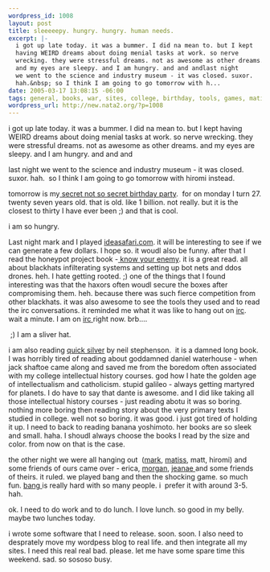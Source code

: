 ```yaml
--- 
wordpress_id: 1008
layout: post
title: sleeeeepy. hungry. hungry. human needs.
excerpt: |-
  i got up late today. it was a bummer. I did na mean to. but I kept
  having WEIRD dreams about doing menial tasks at work. so nerve
  wrecking. they were stressful dreams. not as awesome as other dreams.
  and my eyes are sleepy. and I am hungry. and and andlast night
  we went to the science and industry museum - it was closed. suxor.
  hah.&nbsp; so I think I am going to go tomorrow with h...
date: 2005-03-17 13:08:15 -06:00
tags: general, books, war, sites, college, birthday, tools, games, matiss, irc, hiromi, work, museums
wordpress_url: http://new.nata2.org/?p=1008
---
```

<p>i got up late today. it was a bummer. I did na mean to. but I kept having WEIRD dreams about doing menial tasks at work. so nerve wrecking. they were stressful dreams. not as awesome as other dreams. and my eyes are sleepy. and I am hungry. and and and</p><p>last night we went to the science and industry museum - it was closed. suxor. hah.&nbsp; so I think I am going to go tomorrow with hiromi instead. </p><p>tomorrow is my<a target="_self" href="http://www.drugpenismachine.com"> secret not so secret birthday party</a>.&nbsp; for on monday I turn 27. twenty seven years old. that is old. like 1 billion. not really. but it is the closest to thirty I have ever been ;) and that is cool. </p><p>i am so hungry. </p><p>Last night mark and I played <a target="_self"  href="http://www.ideasafari.com">ideasafari.com</a>. it will be interesting to see if we can generate a few dollars. I hope so. it woudl also be funny. after that I read the honeypot project book -<a target="_self" href="http://www.amazon.com/exec/obidos/ASIN/0201746131/nata2productions"> <u>know your enemy</u></a>. it is a great read. all about blackhats infilterating systems and setting up bot nets and ddos drones. heh. I hate getting rooted. ;) one of the things that I found interesting was that the haxors often woudl secure the boxes after compromising them. heh. because there was such fierce competition from other blackhats. it was also awesome to see the tools they used and to read the irc conversations. it reminded me what it was like to hang out on <a target="_self" href="http://corp.dopeman.org">irc</a>. wait a minute. I am on <a target="_self" href="http://corp.dopeman.org">irc </a>right now.  brb....</p><p>&nbsp;;) I am a sliver hat. <br /></p><p>i am also reading <a target="_self" href="http://www.amazon.com/exec/obidos/ASIN/0060593083/nata2productions">quick silver</a> by neil stephenson.&nbsp; it is a damned long book. I was horribly tired of reading about goddamned daniel waterhouse - when jack shaftoe came along and saved me from the boredom often associated with my college intellectual history courses. god how I hate the golden age of intellectualism and catholicism. stupid galileo - always getting martyred for planets. I do have to say that dante is awesome. and I did like taking all those intellectual history courses - just reading abotu it was so boring. nothing more boring then reading story about the very primary texts I studied in college. well not so boring. it was good. i just got tired of holding it up. I need to back to reading banana yoshimoto. her books are so sleek and small. haha. I shoudl always choose the books I read by the size and color. from now on that is the case. </p><p>the other night we were all hanging out&nbsp; (<a target="_self" href="http://www.markhayward.net">mark</a>, <a target="_self" href="http://www.therats.org">matiss</a>, matt, hiromi) and some friends of ours came over - erica, <a target="_self" href="http://attackmorgan.com">morgan</a>, <a target="_self" href="http://jeanae.com">jeanae </a>and some friends of theirs. it ruled. we played bang and then the shocking game. so much fun. <a target="_self" href="http://www.mayfairgames.com/mfg-shop/4700-4799/qps/4701.html">bang </a>is really hard with so many people. i&nbsp; prefer it with around 3-5. hah. </p><p>ok. I need to do work and to do lunch. I love lunch. so good in my belly. maybe two lunches today.&nbsp;&nbsp;</p><p>i wrote some software that I need to release. soon. soon. I also need to desprately move my wordpess blog to real life. and then integrate all my sites. I need this real real bad. please. let me have some spare time this weekend. sad. so sososo busy. </p>
